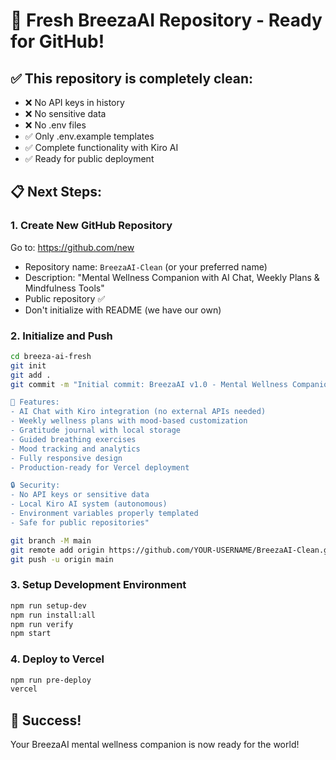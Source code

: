 # 🚀 Fresh BreezaAI Repository - Ready for GitHub!

## ✅ This repository is completely clean:
- ❌ No API keys in history
- ❌ No sensitive data
- ❌ No .env files
- ✅ Only .env.example templates
- ✅ Complete functionality with Kiro AI
- ✅ Ready for public deployment

## 📋 Next Steps:

### 1. Create New GitHub Repository
Go to: https://github.com/new
- Repository name: `BreezaAI-Clean` (or your preferred name)
- Description: "Mental Wellness Companion with AI Chat, Weekly Plans & Mindfulness Tools"
- Public repository ✅
- Don't initialize with README (we have our own)

### 2. Initialize and Push
```bash
cd breeza-ai-fresh
git init
git add .
git commit -m "Initial commit: BreezaAI v1.0 - Mental Wellness Companion

🌸 Features:
- AI Chat with Kiro integration (no external APIs needed)
- Weekly wellness plans with mood-based customization
- Gratitude journal with local storage
- Guided breathing exercises
- Mood tracking and analytics
- Fully responsive design
- Production-ready for Vercel deployment

🔒 Security:
- No API keys or sensitive data
- Local Kiro AI system (autonomous)
- Environment variables properly templated
- Safe for public repositories"

git branch -M main
git remote add origin https://github.com/YOUR-USERNAME/BreezaAI-Clean.git
git push -u origin main
```

### 3. Setup Development Environment
```bash
npm run setup-dev
npm run install:all
npm run verify
npm start
```

### 4. Deploy to Vercel
```bash
npm run pre-deploy
vercel
```

## 🎉 Success!
Your BreezaAI mental wellness companion is now ready for the world!